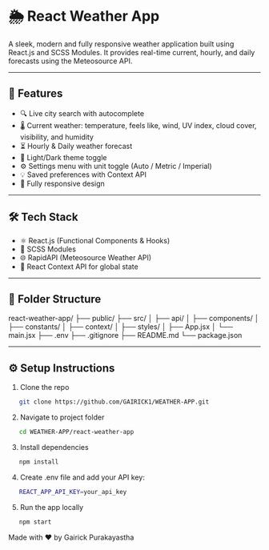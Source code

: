 # 🌦️ React Weather App

A sleek, modern and fully responsive weather application built using React.js and SCSS Modules. It provides real-time current, hourly, and daily forecasts using the Meteosource API.

---

## 🚀 Features

- 🔍 Live city search with autocomplete
- 🌡️ Current weather: temperature, feels like, wind, UV index, cloud cover, visibility, and humidity
- ⏳ Hourly & Daily weather forecast
- 🌙 Light/Dark theme toggle
- ⚙️ Settings menu with unit toggle (Auto / Metric / Imperial)
- 💡 Saved preferences with Context API
- 📱 Fully responsive design

---

## 🛠️ Tech Stack

- ⚛️ React.js (Functional Components & Hooks)
- 🎨 SCSS Modules
- 🌐 RapidAPI (Meteosource Weather API)
- 🧠 React Context API for global state

---

## 📁 Folder Structure

react-weather-app/
├── public/
├── src/
│ ├── api/
│ ├── components/
│ ├── constants/
│ ├── context/
│ ├── styles/
│ ├── App.jsx
│ └── main.jsx
├── .env
├── .gitignore
├── README.md
└── package.json

---

## ⚙️ Setup Instructions

1. Clone the repo

```bash
   git clone https://github.com/GAIRICK1/WEATHER-APP.git
```

2. Navigate to project folder

```bash
   cd WEATHER-APP/react-weather-app
```

3. Install dependencies

```bash
   npm install
```

4. Create .env file and add your API key:

```bash
   REACT_APP_API_KEY=your_api_key
```

5. Run the app locally

```bash
   npm start
```

Made with ❤️ by Gairick Purakayastha
